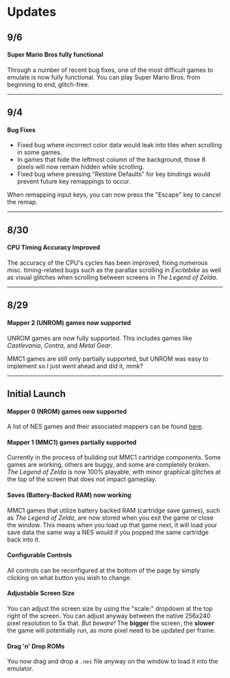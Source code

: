 # Updates

## 9/6

#### Super Mario Bros fully functional

Through a number of recent bug fixes, one of the most difficult games to emulate is now fully functional.
You can play Super Mario Bros. from beginning to end, glitch-free.

---

## 9/4

#### Bug Fixes

* Fixed bug where incorrect color data would leak into tiles when scrolling in some games.
* In games that hide the leftmost column of the background, those 8 pixels will now remain hidden while scrolling.
* Fixed bug where pressing "Restore Defaults" for key bindings would prevent future key remappings to occur.

When remapping input keys, you can now press the "Escape" key to cancel the remap.

---

## 8/30

#### CPU Timing Accuracy Improved
The accuracy of the CPU's cycles has been improved, fixing numerous misc. timing-related bugs such as the parallax scrolling in _Excitebike_ as well as visual glitches when scrolling between screens in _The Legend of Zelda_.

---

## 8/29

#### Mapper 2 (UNROM) games now supported

UNROM games are now fully supported. This includes games like _Castlevania_, _Contra_, and _Metal Gear_.

MMC1 games are still only partially supported, but UNROM was easy to implement so I just went ahead and did it, mmk?

---

## Initial Launch

#### Mapper 0 (NROM) games now supported

A list of NES games and their associated mappers can be found [here](http://tuxnes.sourceforge.net/nesmapper.txt).

#### Mapper 1 (MMC1) games partially supported

Currently in the process of building out MMC1 cartridge components. Some games are working, others are buggy, and some are completely broken. _The Legend of Zelda_ is now 100% playable, with minor graphical glitches at the top of the screen that does not impact gameplay.

#### Saves (Battery-Backed RAM) now working

MMC1 games that utilize battery backed RAM (cartridge save games), such as _The Legend of Zelda_, are now stored when you exit the game or close the window. This means when you load up that game next, it will load your save data the same way a NES would if you popped the same cartridge back into it.

#### Configurable Controls

All controls can be reconfigured at the bottom of the page by simply clicking on what button you wish to change.

#### Adjustable Screen Size

You can adjust the screen size by using the "scale:" dropdown at the top right of the screen. You can adjust anyway between the native 256x240 pixel resolution to 5x that. _But beware!_ The **bigger** the screen, the **slower** the game will potentially run, as more pixel need to be updated per frame.

#### Drag 'n' Drop ROMs

You now drag and drop a `.nes` file anyway on the window to load it into the emulator.
